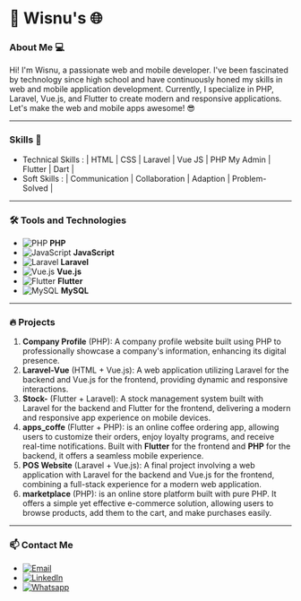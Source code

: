 # 🚀 Wisnu's 🌐

### About Me 💻

Hi! I'm Wisnu, a passionate web and mobile developer. I've been fascinated by technology since high school and have continuously honed my skills in web and mobile application development. Currently, I specialize in PHP, Laravel, Vue.js, and Flutter to create modern and responsive applications. Let's make the web and mobile apps awesome! 😎

---
### Skills 🚀
- Technical Skills :   | HTML | CSS | Laravel | Vue JS | PHP My Admin | Flutter | Dart |
- Soft Skills      :   | Communication | Collaboration | Adaption | Problem-Solved |


---

### 🛠️ Tools and Technologies

- ![PHP](https://img.icons8.com/color/48/000000/php.png) **PHP** 
- ![JavaScript](https://img.icons8.com/color/48/000000/javascript.png) **JavaScript** 
- ![Laravel](https://img.icons8.com/?size=48&id=7vdHawe2VPlT&format=png&color=000000) **Laravel**
- ![Vue.js](https://img.icons8.com/color/48/000000/vue-js.png) **Vue.js** 
- ![Flutter](https://img.icons8.com/color/48/000000/flutter.png) **Flutter** 
- ![MySQL](https://img.icons8.com/color/48/000000/mysql.png) **MySQL** 
---

### 🔥 Projects 

1. **Company Profile** (PHP):
   A company profile website built using PHP to professionally showcase a company's information, enhancing its digital presence.
2. **Laravel-Vue** (HTML + Vue.js):
   A web application utilizing Laravel for the backend and Vue.js for the frontend, providing dynamic and responsive interactions.
3. **Stock-** (Flutter + Laravel):
   A stock management system built with Laravel for the backend and Flutter for the frontend, delivering a modern and responsive app experience on mobile devices.
4. **apps_coffe** (Flutter + PHP):
   is an online coffee ordering app, allowing users to customize their orders, enjoy loyalty programs, and receive real-time notifications. Built with **Flutter** for the frontend and **PHP** for the backend, it offers a seamless mobile
   experience.
6. **POS Website** (Laravel + Vue.js):
   A final project involving a web application with Laravel for the backend and Vue.js for the frontend, combining a full-stack experience for a modern web application.
7. **marketplace** (PHP):
   is an online store platform built with pure PHP. It offers a simple yet effective e-commerce solution, allowing users to browse products, add them to the cart, and make purchases easily.

---

### 📫 Contact Me

- [![Email](https://img.icons8.com/color/48/000000/gmail.png)](mailto:wisnu.prawira.jobs@gmail.com)
- [![LinkedIn](https://img.icons8.com/color/50/000000/linkedin.png)](https://www.linkedin.com/in/wisnuprawira/)
- [![Whatsapp](https://img.icons8.com/?size=50&id=16713&format=png&color=000000)](https://wa.me/6285880127783) 
